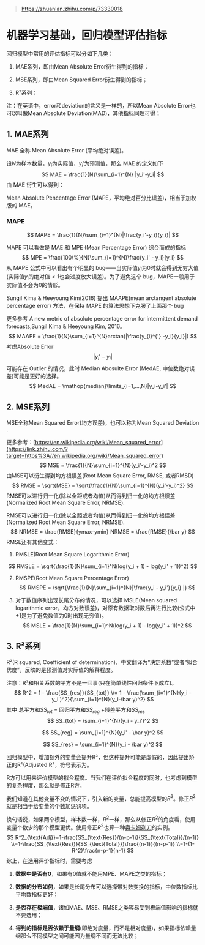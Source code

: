 > https://zhuanlan.zhihu.com/p/73330018

# 机器学习基础，回归模型评估指标

回归模型中常用的评估指标可以分如下几类：

1. MAE系列，即由Mean Absolute Error衍生得到的指标；

2. MSE系列，即由Mean Squared Error衍生得到的指标；

3. R²系列；

注：在英语中，error和deviation的含义是一样的，所以Mean Absolute Error也可以叫做Mean Absolute Deviation(MAD)，其他指标同理可得；

## 1. MAE系列

MAE 全称 Mean Absolute Error (平均绝对误差)。

设$N$为样本数量，$y_i$为实际值，$y_i'$为预测值，那么 MAE 的定义如下
$$
MAE = \frac{1}{N}\sum_{i=1}^{N} |y_i'-y_i|
$$
由 MAE 衍生可以得到：

Mean Absolute Pencentage Error (MAPE，平均绝对百分比误差)，相当于加权版的 MAE。

### MAPE

$$
MAPE = \frac{1}{N}\sum_{i=1}^{N}|\frac{y_i'-y_i}{y_i}|
$$

MAPE 可以看做是 MAE 和 MPE (Mean Percentage Error) 综合而成的指标
$$
MPE = \frac{100\%}{N}\sum_{i=1}^{N}\frac{y_i' - y_i}{y_i}
$$
从 MAPE 公式中可以看出有个明显的 bug——当实际值$y_i$为$0$时就会得到无穷大值(实际值$y_i$的绝对值$<1$也会过度放大误差)。为了避免这个 bug，MAPE一般用于实际值不会为$0$的情形。

Sungil Kima & Heeyoung Kim(2016) 提出 MAAPE(mean arctangent absolute percentage error) 方法，在保持 MAPE 的算法思想下克服了上面那个 bug

更多参考 A new metric of absolute percentage error for intermittent demand forecasts,Sungil Kima & Heeyoung Kim, 2016。
$$
MAAPE = \frac{1}{N}\sum_{i=1}^{N}arctan(|\frac{y_{i}^{'} -y_i}{y_i}|)
$$
考虑Absolute Error
$$
|y_i' - y_i|
$$
可能存在 Outlier 的情况，此时 Median Abosulte Error (MedAE, 中位数绝对误差)可能是更好的选择。
$$
MedAE = \mathop{median}\limits_{i=1,...,N}|y_i-y_i'|
$$

## 2. MSE系列

MSE全称Mean Squared Error(均方误差)，也可以称为Mean Squared Deviation . 

更多参考：[https://en.wikipedia.org/wiki/Mean_squared_error](https://link.zhihu.com/?target=https%3A//en.wikipedia.org/wiki/Mean_squared_error)
$$
MSE = \frac{1}{N}\sum_{i=1}^{N}(y_i'-y_i)^2
$$
由MSE可以衍生得到均方根误差(Root Mean Square Error, RMSE, 或者RMSD)
$$
RMSE = \sqrt{MSE} = \sqrt{\frac{1}{N}\sum_{i=1}^{N}(y_i'-y_i)^2}
$$
RMSE可以进行归一化(除以全距或者均值)从而得到归一化的均方根误差(Normalized Root Mean Square Error, NRMSE).

RMSE可以进行归一化(除以全距或者均值)从而得到归一化的均方根误差(Normalized Root Mean Square Error, NRMSE).
$$
NRMSE = \frac{RMSE}{ymax-ymin}
NRMSE = \frac{RMSE}{\bar y}
$$
RMSE还有其他变式：

1. RMSLE(Root Mean Square Logarithmic Error)

$$
RMSLE = \sqrt{\frac{1}{N}\sum_{i=1}^N(log(y_i + 1) - log(y_i' + 1))^2}
$$

2. RMSPE(Root Mean Square Percentage Error)
   $$
   RMSPE = \sqrt{\frac{1}{N}\sum_{i=1}^{N}|\frac{y_i - y_i'}{y_i} |}
   $$

3. 对于数值序列出现长尾分布的情况，可以选择 MSLE(Mean squared logarithmic error，均方对数误差)，对原有数据取对数后再进行比较(公式中+1是为了避免数值为0时出现无穷值)。
   $$
   MSLE = \frac{1}{N}\sum_{i=1}^N(log(y_i + 1) - log(y_i' + 1))^2
   $$

## 3. R²系列

R²(R squared, Coefficient of determination)，中文翻译为“决定系数”或者“拟合优度”，反映的是预测值对实际值的解释程度。

注意：R²和相关系数的平方不是一回事(只在简单线性回归条件下成立)。
$$
R^2 = 1 - \frac{SS_{res}}{SS_{tot}}
\\= 1 - \frac{\sum_{i=1}^{N}(y_i - y_i')^2}{\sum_{i=1}^{N}(y_i-\bar y)^2}
$$
其中 总平方和$SS_{tot}$ = 回归平方和$SS_{reg}$ +残差平方和$SS_{res}$
$$
SS_{tot} = \sum_{i=1}^{N}(y_i - y_i')^2
$$

$$
SS_{reg} = \sum_{i=1}^{N}(y_i' - \bar y)^2
$$

$$
SS_{res} = \sum_{i=1}^{N}(y_i - \bar y)^2
$$

回归模型中，增加额外的变量会提升R²，但这种提升可能是虚假的，因此提出矫正的R²(Adjusted R²，符号表示为。

R方可以用来评价模型的拟合程度。当我们在评价拟合程度的同时，也考虑到模型的复杂程度，那么就是修正R方。

我们知道在其他变量不变的情况下，引入新的变量，总能提高模型的$R^2$。修正$R^2$就是相当于给变量的个数加惩罚项。

换句话说，如果两个模型，样本数一样，$R^2$一样，那么从修正$R^2$的角度看，使用变量个数少的那个模型更优。使用修正$R^2$也算一种[奥卡姆剃刀](http://sofasofa.io/forum_main_post.php?postid=1000306)的实例。
$$
R^2_{\text{Adj}}=1-\frac{SS_{\text{Res}}/(n-p-1)}{SS_{\text{Total}}/(n-1)}
\\=1-\frac{SS_{\text{Res}}}{SS_{\text{Total}}}\frac{(n-1)}{(n-p-1)}
\\=1-(1-R^2)\frac{n-p-1}{n-1}
$$
综上，在选用评价指标时，需要考虑

1. **数据中是否有0**，如果有0值就不能用MPE、MAPE之类的指标；

2. **数据的分布如何**，如果是长尾分布可以选择带对数变换的指标，中位数指标比平均数指标更好；

3. **是否存在极端值**，诸如MAE、MSE、RMSE之类容易受到极端值影响的指标就不要选用；

4. **得到的指标是否依赖于量纲**(即绝对度量，而不是相对度量)，如果指标依赖量纲那么不同模型之间可能因为量纲不同而无法比较；